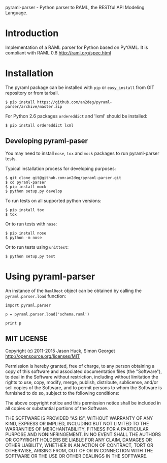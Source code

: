 pyraml-parser - Python parser to RAML, the RESTful API Modeling Language.


Introduction
============

Implementation of a RAML parser for Python based on PyYAML. It is compliant with RAML 0.8 http://raml.org/spec.html


Installation
============

The pyraml package can be installed with ``pip`` or ``easy_install`` from GIT repository or from tarball.

    $ pip install https://github.com/an2deg/pyraml-parser/archive/master.zip

For Python 2.6 packages ``ordereddict`` and 'lxml' should be installed:

    $ pip install ordereddict lxml


Developing pyraml-paser
-----------------------

You may need to install ``nose``, ``tox`` and ``mock`` packages to run pyraml-parser tests.

Typical installation process for developing purposes:

    $ git clone git@github.com:an2deg/pyraml-parser.git
    $ cd pyraml-parser
    $ pip install mock
    $ python setup.py develop

To run tests on all supported python versions:

    $ pip install tox
    $ tox

Or to run tests with ``nose``:

    $ pip install nose
    $ python -m nose

Or to run tests using ``unittest``:

    $ python setup.py test

Using pyraml-parser
===================

An instance of the ``RamlRoot`` object can be obtained by calling the ``pyraml.parser.load``
function:

    import pyraml.parser

    p = pyraml.parser.load('schema.raml')

    print p


MIT LICENSE
---

Copyright (c) 2011-2015 Jason Huck, Simon Georget
http://opensource.org/licenses/MIT

Permission is hereby granted, free of charge, to any person obtaining a copy of this software and associated documentation files (the "Software"), to deal in the Software without restriction, including without limitation the rights to use, copy, modify, merge, publish, distribute, sublicense, and/or sell copies of the Software, and to permit persons to whom the Software is furnished to do so, subject to the following conditions:

The above copyright notice and this permission notice shall be included in all copies or substantial portions of the Software.

THE SOFTWARE IS PROVIDED "AS IS", WITHOUT WARRANTY OF ANY KIND, EXPRESS OR IMPLIED, INCLUDING BUT NOT LIMITED TO THE WARRANTIES OF MERCHANTABILITY, FITNESS FOR A PARTICULAR PURPOSE AND NONINFRINGEMENT. IN NO EVENT SHALL THE AUTHORS OR COPYRIGHT HOLDERS BE LIABLE FOR ANY CLAIM, DAMAGES OR OTHER LIABILITY, WHETHER IN AN ACTION OF CONTRACT, TORT OR OTHERWISE, ARISING FROM, OUT OF OR IN CONNECTION WITH THE SOFTWARE OR THE USE OR OTHER DEALINGS IN THE SOFTWARE.
